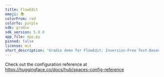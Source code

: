 ```yaml
---
title: FlowEdit
emoji: 📚
colorFrom: red
colorTo: purple
sdk: gradio
sdk_version: 5.8.0
app_file: app.py
pinned: false
license: mit
short_description: 'Gradio demo for FlowEdit: Inversion-Free Text-Based Editing.'
---
```


Check out the configuration reference at https://huggingface.co/docs/hub/spaces-config-reference
